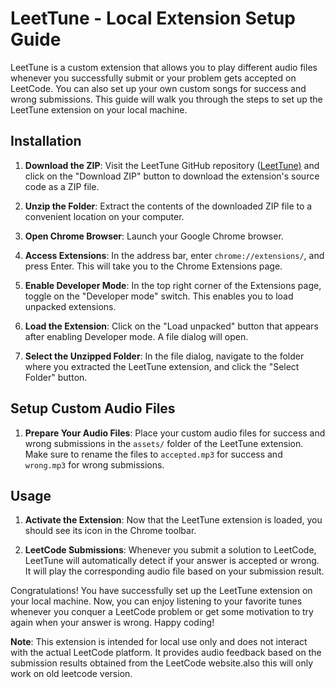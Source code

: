 # LeetTune - Local Extension Setup Guide

LeetTune is a custom extension that allows you to play different audio files whenever you successfully submit or your problem gets accepted on LeetCode. You can also set up your own custom songs for success and wrong submissions. This guide will walk you through the steps to set up the LeetTune extension on your local machine.

## Installation

1. **Download the ZIP**: Visit the LeetTune GitHub repository ([LeetTune)](https://github.com/MAX-ALCHEMIST/LeetTune) and click on the "Download ZIP" button to download the extension's source code as a ZIP file.

2. **Unzip the Folder**: Extract the contents of the downloaded ZIP file to a convenient location on your computer.

3. **Open Chrome Browser**: Launch your Google Chrome browser.

4. **Access Extensions**: In the address bar, enter `chrome://extensions/`, and press Enter. This will take you to the Chrome Extensions page.

5. **Enable Developer Mode**: In the top right corner of the Extensions page, toggle on the "Developer mode" switch. This enables you to load unpacked extensions.

6. **Load the Extension**: Click on the "Load unpacked" button that appears after enabling Developer mode. A file dialog will open.

7. **Select the Unzipped Folder**: In the file dialog, navigate to the folder where you extracted the LeetTune extension, and click the "Select Folder" button.

## Setup Custom Audio Files

1. **Prepare Your Audio Files**: Place your custom audio files for success and wrong submissions in the `assets/` folder of the LeetTune extension. Make sure to rename the files to `accepted.mp3` for success and `wrong.mp3` for wrong submissions.

## Usage

1. **Activate the Extension**: Now that the LeetTune extension is loaded, you should see its icon in the Chrome toolbar.

2. **LeetCode Submissions**: Whenever you submit a solution to LeetCode, LeetTune will automatically detect if your answer is accepted or wrong. It will play the corresponding audio file based on your submission result.

Congratulations! You have successfully set up the LeetTune extension on your local machine. Now, you can enjoy listening to your favorite tunes whenever you conquer a LeetCode problem or get some motivation to try again when your answer is wrong. Happy coding!

**Note**: This extension is intended for local use only and does not interact with the actual LeetCode platform. It provides audio feedback based on the submission results obtained from the LeetCode website.also this will only work on old leetcode version.

